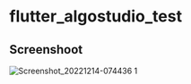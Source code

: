 # flutter_algostudio_test

## Screenshoot

![Screenshot_20221214-074436 1](https://user-images.githubusercontent.com/51012370/207483562-5bd6a27c-0247-4d9e-afc3-b747e4595da8.jpg)
